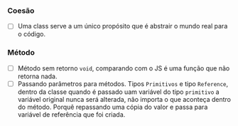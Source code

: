 
### Coesão

 - [  ] Uma class serve a um único propósito que é abstrair o mundo real para o código.

### Método

- [  ] Método sem retorno ``void``, comparando com o JS é uma função que não retorna nada.
- [  ] Passando parâmetros para métodos. Tipos ``Primitivos`` e tipo ``Reference``, dentro da classe quando é passado
uam variável do tipo ``primitivo`` a variável original nunca será alterada, não importa o que aconteça dentro do método.
  Porquê repassando uma cópia do valor e passa para variável de referência que foi criada.